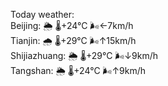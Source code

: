 Today weather:  
Beijing: 🌦   🌡️+24°C 🌬️←7km/h  
Tianjin: 🌧   🌡️+29°C 🌬️↑15km/h  
Shijiazhuang: 🌦   🌡️+29°C 🌬️↓9km/h  
Tangshan: 🌦   🌡️+24°C 🌬️↑9km/h  
